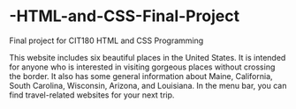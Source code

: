 # -HTML-and-CSS-Final-Project
Final project for CIT180 HTML and CSS Programming

This website includes six beautiful places in the United States. It is intended for anyone who is interested in visiting gorgeous places without crossing the border. It also has some general information about Maine, California, South Carolina, Wisconsin, Arizona, and Louisiana. In the menu bar, you can find travel-related websites for your next trip. 

